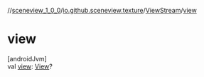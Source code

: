 //[sceneview_1_0_0](../../../index.md)/[io.github.sceneview.texture](../index.md)/[ViewStream](index.md)/[view](view.md)

# view

[androidJvm]\
val [view](view.md): [View](https://developer.android.com/reference/kotlin/android/view/View.html)?
